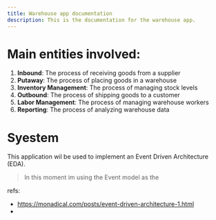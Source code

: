 ```yaml
---
title: Warehouse app documentation
description: This is the documentation for the warehouse app.
---
```


# Main entities involved:

1. **Inbound**: The process of receiving goods from a supplier
2. **Putaway**: The process of placing goods in a warehouse
3. **Inventory Management**: The process of managing stock levels
4. **Outbound**: The process of shipping goods to a customer
5. **Labor Management**: The process of managing warehouse workers
6. **Reporting**: The process of analyzing warehouse data


# Syestem

This application wil be used to implement an Event Driven Architecture (EDA).

> In this moment im using the Event model as the


refs:
- https://monadical.com/posts/event-driven-architecture-1.html
-
